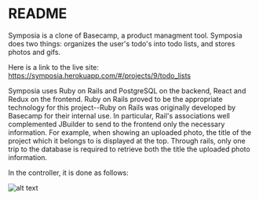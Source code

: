 # README

Symposia is a clone of Basecamp, a product managment tool. Symposia does two things: organizes the user's todo's into todo lists, and stores photos and gifs. 

Here is a link to the live site: https://symposia.herokuapp.com/#/projects/9/todo_lists

Symposia uses Ruby on Rails and PostgreSQL on the backend, React and Redux on the frontend. Ruby on Rails proved to be the appropriate technology for this project--Ruby on Rails was originally developed by Basecamp for their internal use. In particular, Rail's associations well complemented JBuilder to send to the frontend only the necessary information. For example, when showing an uploaded photo, the title of the project which it belongs to is displayed at the top. Through rails, only one trip to the database is required to retrieve both the title the uploaded photo information. 

In the controller, it is done as follows: 

![alt text](https://user-images.githubusercontent.com/42103059/66662780-7605b800-ec17-11e9-8489-8e7ce0080052.png)

